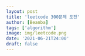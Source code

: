 ```yaml
---
layout: post
title: 'leetcode 300문제 도전'
author: [Beanba]
tags: ['algorithm']
image: img/leetcode.png
date: '2021-06-21T24:00'
draft: false
---
```

